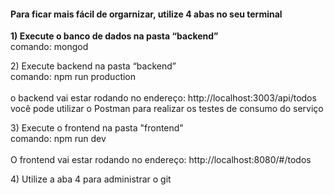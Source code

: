 <h4>Para ficar mais fácil de orgarnizar, utilize 4 abas no seu terminal</h4>

<p>
    <b>1) Execute o banco de dados na pasta “backend”</b></br>
	comando: mongod
</p>

<p>
    2) Execute backend na pasta “backend”</br>
	comando: npm run production</br></br>
    o backend vai estar rodando no endereço: http://localhost:3003/api/todos</br>
	você pode utilizar o Postman para realizar os testes de consumo do serviço
</p>

<p>
    3) Execute o frontend na pasta "frontend"</br>
    comando: npm run dev</br></br>
    O frontend vai estar rodando no endereço: http://localhost:8080/#/todos
</p>

<p>
    4) Utilize a aba 4 para administrar o git
</p>